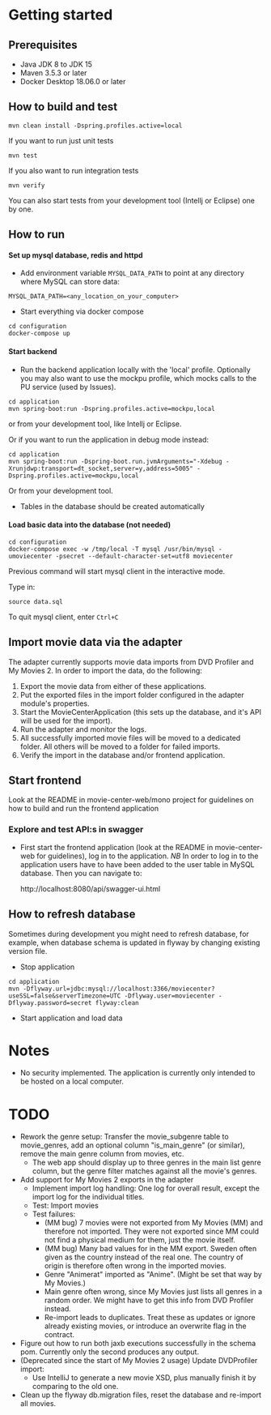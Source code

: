 
# Getting started

## Prerequisites

- Java JDK 8 to JDK 15
- Maven 3.5.3 or later
- Docker Desktop 18.06.0 or later

## How to build and test

    mvn clean install -Dspring.profiles.active=local

If you want to run just unit tests

    mvn test
    
If you also want to run integration tests

    mvn verify    

You can also start tests from your development tool (Intellj or Eclipse) one by one.

## How to run

#### Set up mysql database, redis and httpd
- Add environment variable `MYSQL_DATA_PATH` to point at any directory where MySQL can store data:
```
MYSQL_DATA_PATH=<any_location_on_your_computer>
```
- Start everything via docker compose
```
cd configuration
docker-compose up
```

#### Start backend
- Run the backend application locally with the 'local' profile. Optionally you may also want to use the mockpu profile, which mocks calls to the PU service (used by Issues).
```
cd application
mvn spring-boot:run -Dspring.profiles.active=mockpu,local
```
or from your development tool, like Intellj or Eclipse.

Or if you want to run the application in debug mode instead:
```
cd application
mvn spring-boot:run -Dspring-boot.run.jvmArguments="-Xdebug -Xrunjdwp:transport=dt_socket,server=y,address=5005" -Dspring.profiles.active=mockpu,local
```
Or from your development tool.

- Tables in the database should be created automatically

#### Load basic data into the database (not needed)
```
cd configuration
docker-compose exec -w /tmp/local -T mysql /usr/bin/mysql -umoviecenter -psecret --default-character-set=utf8 moviecenter
```
Previous command will start mysql client in the interactive mode. 

Type in:
```
source data.sql
```
To quit mysql client, enter `Ctrl+C`

## Import movie data via the adapter

The adapter currently supports movie data imports from DVD Profiler and My Movies 2. In order to import the data, do the following:
1. Export the movie data from either of these applications.
2. Put the exported files in the import folder configured in the adapter module's properties.
3. Start the MovieCenterApplication (this sets up the database, and it's API will be used for the import).
4. Run the adapter and monitor the logs.
5. All successfully imported movie files will be moved to a dedicated folder. All others will be moved to a folder for failed imports.
6. Verify the import in the database and/or frontend application.

## Start frontend

Look at the README in movie-center-web/mono project for guidelines on how to build and run the frontend application

### Explore and test API:s in swagger
- First start the frontend application (look at the README in movie-center-web for guidelines), log in to the application. 
*NB* In order to log in to the application users have to have been added to the user table in MySQL database.
Then you can navigate to:

    http://localhost:8080/api/swagger-ui.html

## How to refresh database

Sometimes during development you might need to refresh database, for example, when database schema is updated in flyway by changing existing version file.

- Stop application
```
cd application
mvn -Dflyway.url=jdbc:mysql://localhost:3366/moviecenter?useSSL=false&serverTimezone=UTC -Dflyway.user=moviecenter -Dflyway.password=secret flyway:clean
```
- Start application and load data

# Notes
- No security implemented. The application is currently only intended to be hosted on a local computer.

# TODO
- Rework the genre setup: Transfer the movie_subgenre table to movie_genres, add an optional column "is_main_genre" (or similar), remove the main genre column from movies, etc.
  - The web app should display up to three genres in the main list genre column, but the genre filter matches against all the movie's genres.
- Add support for My Movies 2 exports in the adapter
  - Implement import log handling: One log for overall result, except the import log for the individual titles.
  - Test: Import movies
  - Test failures:
    - (MM bug) 7 movies were not exported from My Movies (MM) and therefore not imported. They were not exported since MM could not find a physical medium for them, just the movie itself.
    - (MM bug) Many bad values for <Country> in the MM export. Sweden often given as the country instead of the real one. The country of origin is therefore often wrong in the imported movies.
    - Genre "Animerat" imported as "Anime". (Might be set that way by My Movies.)
    - Main genre often wrong, since My Movies just lists all genres in a random order. We might have to get this info from DVD Profiler instead.
    - Re-import leads to duplicates. Treat these as updates or ignore already existing movies, or introduce an overwrite flag in the contract.
- Figure out how to run both jaxb executions successfully in the schema pom. Currently only the second produces any output.
- (Deprecated since the start of My Movies 2 usage) Update DVDProfiler import:
  - Use IntelliJ to generate a new movie XSD, plus manually finish it by comparing to the old one.
- Clean up the flyway db.migration files, reset the database and re-import all movies.